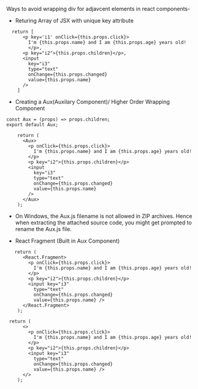 Ways to avoid wrapping div for adjavcent elements in react components-

- Returing Array of JSX with unique key attribute

```
  return [
      <p key='i1' onClick={this.props.click}>
        I'm {this.props.name} and I am {this.props.age} years old!
        </p>,
      <p key="i2">{this.props.children}</p>,
      <input
        key="i3"
        type="text"
        onChange={this.props.changed}
        value={this.props.name}
      />
    ]

```

- Creating a Aux(Auxilary Component)/ Higher Order Wrapping Component

```
const Aux = (props) => props.children;
export default Aux;
```

```
    return (
      <Aux>
        <p onClick={this.props.click}>
          I'm {this.props.name} and I am {this.props.age} years old!
        </p>
        <p key="i2">{this.props.children}</p>
        <input
          key="i3"
          type="text"
          onChange={this.props.changed}
          value={this.props.name}
        />
      </Aux>
    );
```

- On Windows, the Aux.js filename is not allowed in ZIP archives. Hence when extracting the attached source code, you might get prompted to rename the Aux.js file.

- React Fragment (Built in Aux Component)

```
   return (
      <React.Fragment>
        <p onClick={this.props.click}>
          I'm {this.props.name} and I am {this.props.age} years old!
        </p>
        <p key="i2">{this.props.children}</p>
        <input key="i3"
          type="text"
          onChange={this.props.changed}
          value={this.props.name} />
      </React.Fragment>
    );
```

```
 return (
      <>
        <p onClick={this.props.click}>
          I'm {this.props.name} and I am {this.props.age} years old!
        </p>
        <p key="i2">{this.props.children}</p>
        <input key="i3"
          type="text"
          onChange={this.props.changed}
          value={this.props.name} />
      </>
    );
```
